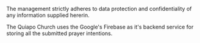 The management strictly adheres to data protection and confidentiality of any information supplied hererin.

The Quiapo Church uses the Google's Firebase as it's backend service for storing all the submitted prayer intentions.




